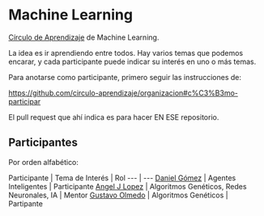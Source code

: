 # Machine Learning

[Círculo de Aprendizaje](https://github.com/circulo-aprendizaje/organizacion) de Machine Learning.

La idea es ir aprendiendo entre todos. Hay varios temas que podemos encarar, y cada participante puede indicar
su interés en uno o más temas.

Para anotarse como participante, primero seguir las instrucciones de:

https://github.com/circulo-aprendizaje/organizacion#c%C3%B3mo-participar

El pull request que ahí indica es para hacer EN ESE repositorio.

## Participantes

Por orden alfabético:

Participante | Tema de Interés | Rol
--- | ---
[Daniel Gómez](https://github.com/circulo-aprendizaje/organizacion/blob/master/mensajes/daniel_gomez.md) | Agentes Inteligentes | Participante
[Angel J Lopez](https://github.com/circulo-aprendizaje/organizacion/blob/master/mensajes/ajlopez_mentor.md) | Algoritmos Genéticos, Redes Neuronales, IA | Mentor
[Gustavo Olmedo](https://github.com/circulo-aprendizaje/organizacion/blob/master/mensajes/gustavo_olmedo.md) | Algoritmos Genéticos | Partipante



